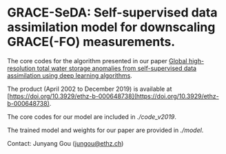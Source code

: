 # GRACE-SeDA: Self-supervised data assimilation model for downscaling GRACE(-FO) measurements.

The core codes for the algorithm presented in our paper [Global high-resolution total water storage anomalies from self-supervised data assimilation using deep learning algorithms](https://doi.org/10.21203/rs.3.rs-2583166/v2).

The product (April 2002 to December 2019) is available at [https://doi.org/10.3929/ethz-b-000648738](https://doi.org/10.3929/ethz-b-000648738).

The core codes for our model are included in *./code_v2019*.

The trained model and weights for our paper are provided in *./model*.

Contact: Junyang Gou ([jungou@ethz.ch](jungou@ethz.ch))
